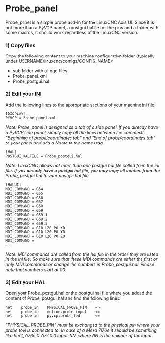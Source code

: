 # Probe_panel

Probe_panel is a simple probe add-in for the LinuxCNC Axis UI. Since it is not more than a PyVCP panel, a postgui halfile for the pins and a folder with some macros, it should work regardless of the LinuxCNC version.

### 1) Copy files

Copy the following content to your machine configuration folder (typically under USERNAME/linuxcnc/configs/CONFIG_NAME):
- sub folder with all ngc files
- Probe_panel.xml
- Probe_postgui.hal

### 2) Edit your INI

Add the following lines to the appropriate sections of your machine ini file:

```
[DISPLAY]
PYVCP = Probe_panel.xml
```

*Note: Probe_panel is designed as a tab of a side panel. If you already have a PyVCP side panel, simply copy all the lines between the comments "Beginning of probe/coordinates tab" and "End of probe/coordinates tab" to your panel and add a Name to the names tag.*

```
[HAL]
POSTGUI_HALFILE = Probe_postgui.hal
```

*Note: LinuxCNC allows not more than one postgui hal file called from the ini file. If you already have a postgui hal file, you may copy all content from the Probe_postgui.hal to your postgui hal file.*

```
[HALUI]
MDI_COMMAND = G54
MDI_COMMAND = G55
MDI_COMMAND = G56
MDI_COMMAND = G57
MDI_COMMAND = G58
MDI_COMMAND = G59
MDI_COMMAND = G59.1
MDI_COMMAND = G59.2
MDI_COMMAND = G59.3
MDI_COMMAND = G10 L20 P0 X0
MDI_COMMAND = G10 L20 P0 Y0
MDI_COMMAND = G10 L20 P0 Z0
MDI_COMMAND = 
...
```

*Note: MDI commands are called from the hal file in the order they are listed in the ini file. So make sure that these MDI commands are either the first or only MDI commands or change the numbers in Probe_postgui.hal. Please note that numbers start at 00.*

### 3) Edit your HAL

Open your Probe_postgui.hal or the postgui hal file where you added the content of Probe_postgui.hal and find the following lines:

```
net    probe_in    PHYSICAL_PROBE_PIN    =>
net    probe_in    motion.probe-input    <=
net    probe-in    pyvcp.probe_led       <=
```

*"PHYSICAL_PROBE_PIN" must be exchanged to the physical pin where your probe tool is connected to. In case of a Mesa 7i76e it should be something like hm2_7i76e.0.7i76.0.0.input-NN, where NN is the number of the input.*


